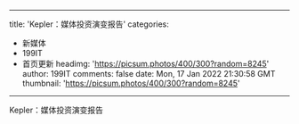 
---
title: 'Kepler：媒体投资演变报告'
categories: 
 - 新媒体
 - 199IT
 - 首页更新
headimg: 'https://picsum.photos/400/300?random=8245'
author: 199IT
comments: false
date: Mon, 17 Jan 2022 21:30:58 GMT
thumbnail: 'https://picsum.photos/400/300?random=8245'
---

<div>   
Kepler：媒体投资演变报告  
</div>
            